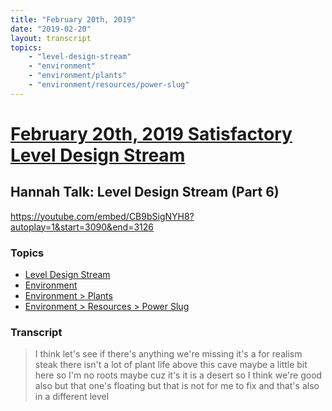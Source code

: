 ```yaml
---
title: "February 20th, 2019"
date: "2019-02-20"
layout: transcript
topics: 
    - "level-design-stream"
    - "environment"
    - "environment/plants"
    - "environment/resources/power-slug"
---
```

# [February 20th, 2019 Satisfactory Level Design Stream](../2019-02-20.md)
## Hannah Talk: Level Design Stream (Part 6)
https://youtube.com/embed/CB9bSigNYH8?autoplay=1&start=3090&end=3126
### Topics
* [Level Design Stream](../topics/level-design-stream.md)
* [Environment](../topics/environment.md)
* [Environment > Plants](../topics/environment/plants.md)
* [Environment > Resources > Power Slug](../topics/environment/resources/power-slug.md)

### Transcript

> I think let's see if there's anything
> we're missing it's a for realism steak
> there isn't a lot of plant life above
> this cave maybe a little bit here so I'm
> no roots maybe cuz it's it is a desert
> so I think we're good also but that
> one's floating but that is not for me to
> fix and that's also in a different level
